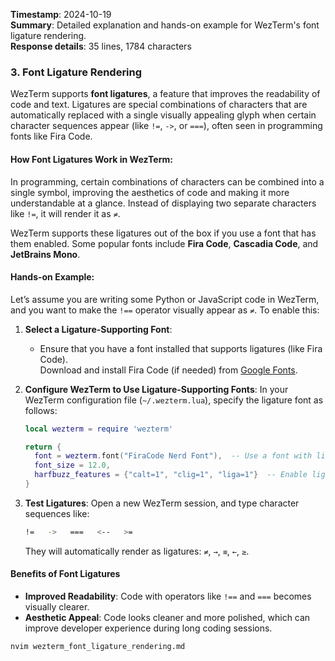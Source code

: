 **Timestamp**: 2024-10-19  
**Summary**: Detailed explanation and hands-on example for WezTerm's font ligature rendering.  
**Response details**: 35 lines, 1784 characters

### 3. **Font Ligature Rendering**

WezTerm supports **font ligatures**, a feature that improves the readability of code and text. Ligatures are special combinations of characters that are automatically replaced with a single visually appealing glyph when certain character sequences appear (like `!=`, `->`, or `===`), often seen in programming fonts like Fira Code.

#### **How Font Ligatures Work in WezTerm:**

In programming, certain combinations of characters can be combined into a single symbol, improving the aesthetics of code and making it more understandable at a glance. Instead of displaying two separate characters like `!=`, it will render it as `≠`.

WezTerm supports these ligatures out of the box if you use a font that has them enabled. Some popular fonts include **Fira Code**, **Cascadia Code**, and **JetBrains Mono**.

#### **Hands-on Example:**

Let’s assume you are writing some Python or JavaScript code in WezTerm, and you want to make the `!==` operator visually appear as `≠`. To enable this:

1. **Select a Ligature-Supporting Font**:

   - Ensure that you have a font installed that supports ligatures (like Fira Code).  
     Download and install Fira Code (if needed) from [Google Fonts](https://fonts.google.com/specimen/Fira+Code).

2. **Configure WezTerm to Use Ligature-Supporting Fonts**:
   In your WezTerm configuration file (`~/.wezterm.lua`), specify the ligature font as follows:

   ```lua
   local wezterm = require 'wezterm'

   return {
     font = wezterm.font("FiraCode Nerd Font"),  -- Use a font with ligatures
     font_size = 12.0,
     harfbuzz_features = {"calt=1", "clig=1", "liga=1"}  -- Enable ligatures
   }
   ```

3. **Test Ligatures**:
   Open a new WezTerm session, and type character sequences like:

   ```bash
   !=   ->   ===   <--   >=
   ```

   They will automatically render as ligatures: `≠`, `→`, `≡`, `←`, `≥`.

#### **Benefits of Font Ligatures**

- **Improved Readability**: Code with operators like `!==` and `===` becomes visually clearer.
- **Aesthetic Appeal**: Code looks cleaner and more polished, which can improve developer experience during long coding sessions.

```bash
nvim wezterm_font_ligature_rendering.md
```

